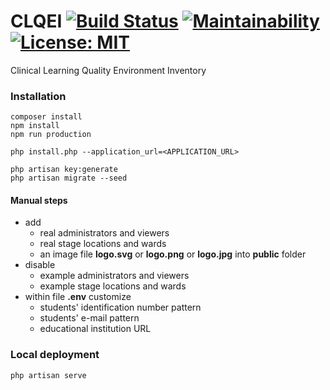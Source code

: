 # CLQEI [![Build Status](https://travis-ci.org/francescozanoni/clqei.svg?branch=master)](https://travis-ci.org/francescozanoni/clqei) [![Maintainability](https://api.codeclimate.com/v1/badges/f5aca4caee1adc796924/maintainability)](https://codeclimate.com/github/francescozanoni/clqei/maintainability) [![License: MIT](https://img.shields.io/badge/License-MIT-yellow.svg)](https://opensource.org/licenses/MIT)


Clinical Learning Quality Environment Inventory


### Installation

    composer install
    npm install
    npm run production

    php install.php --application_url=<APPLICATION_URL>

    php artisan key:generate
    php artisan migrate --seed

#### Manual steps

- add
  - real administrators and viewers
  - real stage locations and wards
  - an image file **logo.svg** or **logo.png** or **logo.jpg** into **public** folder
- disable
  - example administrators and viewers
  - example stage locations and wards
- within file **.env** customize
  - students' identification number pattern
  - students' e-mail pattern
  - educational institution URL


### Local deployment

    php artisan serve
